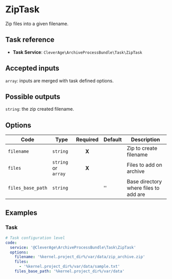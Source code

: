 ZipTask
===============

Zip files into a given filename.

Task reference
--------------

* **Task Service**: `CleverAge\ArchiveProcessBundle\Task\ZipTask`

Accepted inputs
---------------

`array`: inputs are merged with task defined options.

Possible outputs
----------------

`string`: the zip created filename.

Options
-------

| Code              | Type                | Required  | Default  | Description                           |
|-------------------|---------------------|:---------:|----------|---------------------------------------|
| `filename`        | `string`            |   **X**   |          | Zip to create filename                |
| `files`           | `string` or `array` |   **X**   |          | Files to add on archive               |
| `files_base_path` | `string`            |           | ''       | Base directory where files to add are |

Examples
--------

### Task

```yaml
# Task configuration level
code:
  service: '@CleverAge\ArchiveProcessBundle\Task\ZipTask'
  options:
    filename: '%kernel.project_dir%/var/data/zip_archive.zip'
    files:
      - '%kernel.project_dir%/var/data/sample.txt'
    files_base_path: '%kernel.project_dir%/var/data'
```
